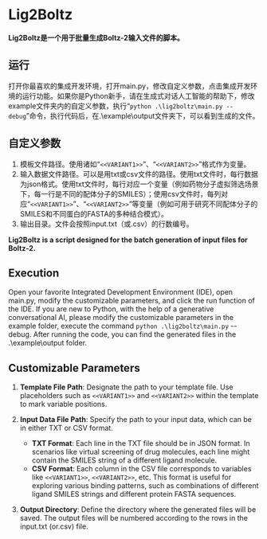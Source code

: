 # Lig2Boltz


**Lig2Boltz是一个用于批量生成Boltz-2输入文件的脚本。**

## 运行

打开你最喜欢的集成开发环境，打开main.py，修改自定义参数，点击集成开发环境的运行功能。如果你是Python新手，请在生成式对话人工智能的帮助下，修改example文件夹内的自定义参数，执行“`python .\lig2boltz\main.py --debug`”命令，执行代码后，在.\example\output文件夹下，可以看到生成的文件。

## 自定义参数

1. 模板文件路径。使用诸如“`<<VARIANT1>>`”、“`<<VARIANT2>>`”格式作为变量。
2. 输入数据文件路径。可以是用txt或csv文件的路径。使用txt文件时，每行数据为json格式。使用txt文件时，每行对应一个变量（例如药物分子虚拟筛选场景下，每一行是不同的配体分子的SMILES）；使用csv文件时，每列对应“`<<VARIANT1>>`”、“`<<VARIANT2>>`”等变量（例如可用于研究不同配体分子的SMILES和不同蛋白的FASTA的多种结合模式）。
3. 输出目录。文件会按照input.txt（或.csv）的行数编号。


**Lig2Boltz is a script designed for the batch generation of input files for Boltz-2.**

## Execution

Open your favorite Integrated Development Environment (IDE), open main.py, modify the customizable parameters, and click the run function of the IDE. If you are new to Python, with the help of a generative conversational AI, please modify the customizable parameters in the example folder, execute the command `python .\lig2boltz\main.py` --debug. After running the code, you can find the generated files in the .\example\output folder.

## Customizable Parameters

1. **Template File Path**: Designate the path to your template file. Use placeholders such as `<<VARIANT1>>` and `<<VARIANT2>>` within the template to mark variable positions.
2. **Input Data File Path**: Specify the path to your input data, which can be in either TXT or CSV format.

   - **TXT Format**: Each line in the TXT file should be in JSON format. In scenarios like virtual screening of drug molecules, each line might contain the SMILES string of a different ligand molecule.
   - **CSV Format**: Each column in the CSV file corresponds to variables like `<<VARIANT1>>`, `<<VARIANT2>>`, etc. This format is useful for exploring various binding patterns, such as combinations of different ligand SMILES strings and different protein FASTA sequences.
3. **Output Directory**: Define the directory where the generated files will be saved. The output files will be numbered according to the rows in the input.txt (or.csv) file.
